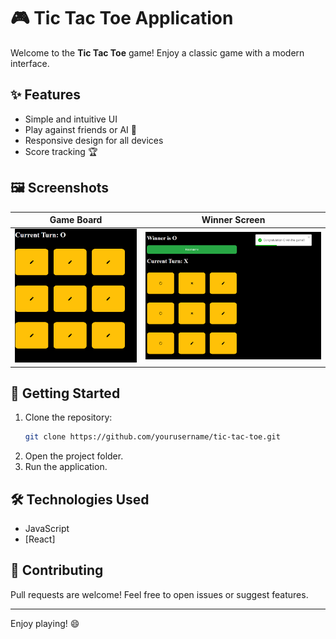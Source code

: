 # 🎮 Tic Tac Toe Application

Welcome to the **Tic Tac Toe** game! Enjoy a classic game with a modern interface.

## ✨ Features

- Simple and intuitive UI
- Play against friends or AI 🤖
- Responsive design for all devices
- Score tracking 🏆

## 🖼️ Screenshots

| Game Board | Winner Screen |
|------------|--------------|
| ![Game Board](screenshots/image2.png) | ![Winner Screen](screenshots/image1.png) |

## 🚀 Getting Started

1. Clone the repository:
    ```bash
    git clone https://github.com/yourusername/tic-tac-toe.git
    ```
2. Open the project folder.
3. Run the application.

## 🛠️ Technologies Used

-  JavaScript 
- [React]

## 🤝 Contributing

Pull requests are welcome! Feel free to open issues or suggest features.


---
Enjoy playing! 😄